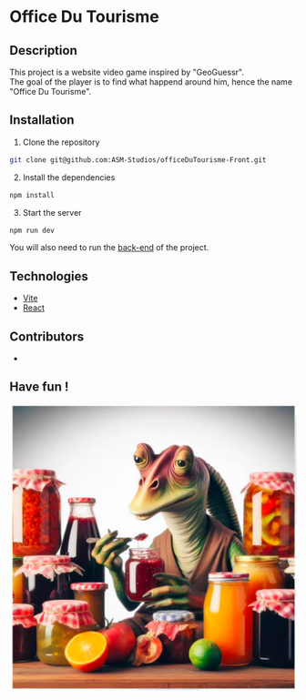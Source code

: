 # Office Du Tourisme

## Description

This project is a website video game inspired by "GeoGuessr".<br>
The goal of the player is to find what happend around him, hence the name "Office Du Tourisme".

## Installation

1. Clone the repository

```bash
git clone git@github.com:ASM-Studios/officeDuTourisme-Front.git
```

2. Install the dependencies

```bash
npm install
```

3. Start the server

```bash
npm run dev
```

You will also need to run the [back-end](https://github.com/ASM-Studios/officeDuTourisme-Back) of the project.

## Technologies

- [Vite](https://vitejs.dev/)
- [React](https://reactjs.org/)

## Contributors

-

## Have fun !

![img.png](JarJar.png)